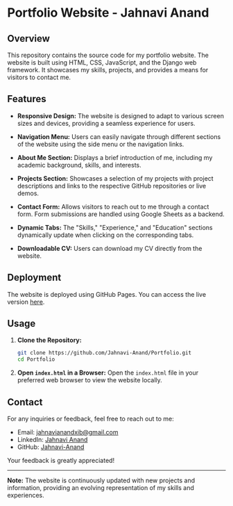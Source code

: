 # Portfolio Website - Jahnavi Anand

## Overview

This repository contains the source code for my portfolio website. The website is built using HTML, CSS, JavaScript, and the Django web framework. It showcases my skills, projects, and provides a means for visitors to contact me.

## Features

- **Responsive Design:** The website is designed to adapt to various screen sizes and devices, providing a seamless experience for users.
  
- **Navigation Menu:** Users can easily navigate through different sections of the website using the side menu or the navigation links.

- **About Me Section:** Displays a brief introduction of me, including my academic background, skills, and interests.

- **Projects Section:** Showcases a selection of my projects with project descriptions and links to the respective GitHub repositories or live demos.

- **Contact Form:** Allows visitors to reach out to me through a contact form. Form submissions are handled using Google Sheets as a backend.

- **Dynamic Tabs:** The "Skills," "Experience," and "Education" sections dynamically update when clicking on the corresponding tabs.

- **Downloadable CV:** Users can download my CV directly from the website.

## Deployment

The website is deployed using GitHub Pages. You can access the live version [here](https://jahnavi-anand.github.io/PORTFOLIO/).

## Usage

1. **Clone the Repository:**
   ```bash
   git clone https://github.com/Jahnavi-Anand/Portfolio.git
   cd Portfolio
   ```

2. **Open `index.html` in a Browser:**
   Open the `index.html` file in your preferred web browser to view the website locally.

## Contact

For any inquiries or feedback, feel free to reach out to me:
- Email: [jahnavianandxib@gmail.com](mailto:jahnavianandxib@gmail.com)
- LinkedIn: [Jahnavi Anand](www.linkedin.com/in/jahnavi-anand-107978248)
- GitHub: [Jahnavi-Anand](https://github.com/Jahnavi-Anand)

Your feedback is greatly appreciated!

---

**Note:** The website is continuously updated with new projects and information, providing an evolving representation of my skills and experiences.

